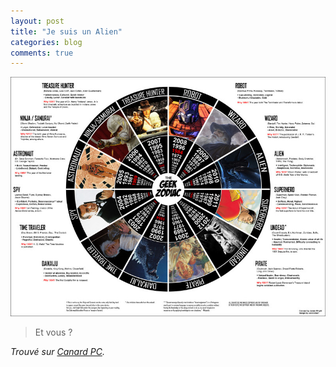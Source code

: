 ```yaml
---
layout: post
title: "Je suis un Alien"
categories: blog
comments: true
---
```



[![pics](https://github.com/homeostasie/bouquins/raw/master/_pics/blog/2011/hort.jpg)](https://github.com/homeostasie/bouquins/raw/master/_pics/blog/2011/hor.jpg)

> Et vous ?

*Trouvé sur [Canard PC](http://forum.canardpc.com/threads/48951-Topic-du-je-n-ai-trouv%C3%A9-le-sujet-ou-mettre-ce-lien-pour-vous-faire-marrer-%21?p=4193967&viewfull=1#post4193967).*

